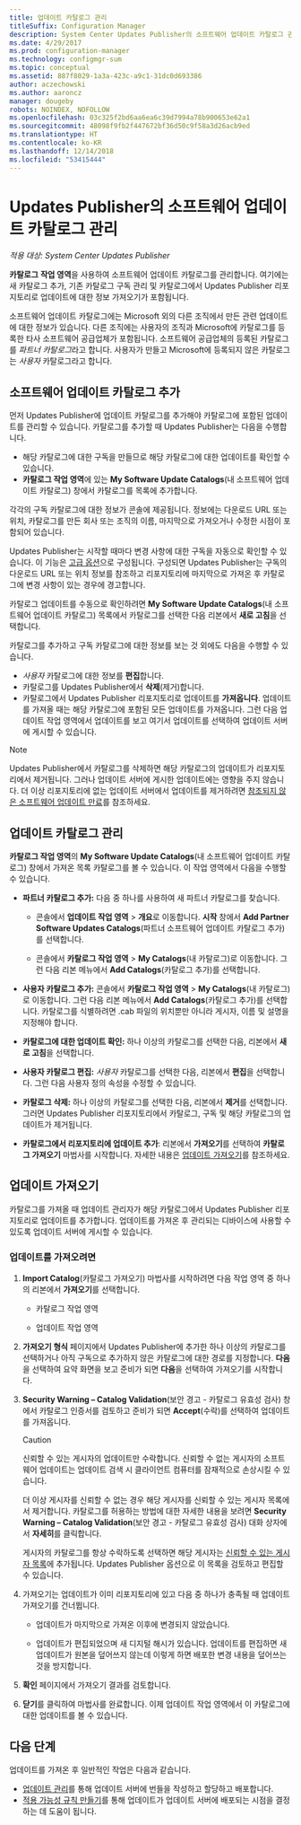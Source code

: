 ```yaml
---
title: 업데이트 카탈로그 관리
titleSuffix: Configuration Manager
description: System Center Updates Publisher의 소프트웨어 업데이트 카탈로그 관리
ms.date: 4/29/2017
ms.prod: configuration-manager
ms.technology: configmgr-sum
ms.topic: conceptual
ms.assetid: 887f8029-1a3a-423c-a9c1-31dc0d693386
author: aczechowski
ms.author: aaroncz
manager: dougeby
robots: NOINDEX, NOFOLLOW
ms.openlocfilehash: 03c325f2bd6aa6ea6c39d7994a78b900653e62a1
ms.sourcegitcommit: 48098f9fb2f447672bf36d50c9f58a3d26acb9ed
ms.translationtype: HT
ms.contentlocale: ko-KR
ms.lasthandoff: 12/14/2018
ms.locfileid: "53415444"
---
```

# <a name="manage-software-update-catalogs-in-updates-publisher"></a>Updates Publisher의 소프트웨어 업데이트 카탈로그 관리

*적용 대상: System Center Updates Publisher*

**카탈로그** **작업 영역**을 사용하여 소프트웨어 업데이트 카탈로그를 관리합니다. 여기에는 새 카탈로그 추가, 기존 카탈로그 구독 관리 및 카탈로그에서 Updates Publisher 리포지토리로 업데이트에 대한 정보 가져오기가 포함됩니다.

소프트웨어 업데이트 카탈로그에는 Microsoft 외의 다른 조직에서 만든 관련 업데이트에 대한 정보가 있습니다. 다른 조직에는 사용자의 조직과 Microsoft에 카탈로그를 등록한 타사 소프트웨어 공급업체가 포함됩니다. 소프트웨어 공급업체의 등록된 카탈로그를 *파트너 카탈로그*라고 합니다. 사용자가 만들고 Microsoft에 등록되지 않은 카탈로그는 *사용자* 카탈로그라고 합니다.

## <a name="add-software-update-catalogs"></a>소프트웨어 업데이트 카탈로그 추가
먼저 Updates Publisher에 업데이트 카탈로그를 추가해야 카탈로그에 포함된 업데이트를 관리할 수 있습니다. 카탈로그를 추가할 때 Updates Publisher는 다음을 수행합니다.
-   해당 카탈로그에 대한 구독을 만들므로 해당 카탈로그에 대한 업데이트를 확인할 수 있습니다.
-   **카탈로그 작업 영역**에 있는 **My Software Update Catalogs**(내 소프트웨어 업데이트 카탈로그) 창에서 카탈로그를 목록에 추가합니다.  

각각의 구독 카탈로그에 대한 정보가 콘솔에 제공됩니다. 정보에는 다운로드 URL 또는 위치, 카탈로그를 만든 회사 또는 조직의 이름, 마지막으로 가져오거나 수정한 시점이 포함되어 있습니다.

Updates Publisher는 시작할 때마다 변경 사항에 대한 구독을 자동으로 확인할 수 있습니다. 이 기능은 [고급 옵션](/sccm/sum/tools/updates-publisher-options#advanced)으로 구성됩니다. 구성되면 Updates Publisher는 구독의 다운로드 URL 또는 위치 정보를 참조하고 리포지토리에 마지막으로 가져온 후 카탈로그에 변경 사항이 있는 경우에 경고합니다.

카탈로그 업데이트를 수동으로 확인하려면 **My Software Update Catalogs**(내 소프트웨어 업데이트 카탈로그) 목록에서 카탈로그를 선택한 다음 리본에서 **새로 고침**을 선택합니다.

카탈로그를 추가하고 구독 카탈로그에 대한 정보를 보는 것 외에도 다음을 수행할 수 있습니다.
-  *사용자* 카탈로그에 대한 정보를 **편집**합니다.
-  카탈로그를 Updates Publisher에서 **삭제**(제거)합니다.
-  카탈로그에서 Updates Publisher 리포지토리로 업데이트를 **가져옵니다**. 업데이트를 가져올 때는 해당 카탈로그에 포함된 모든 업데이트를 가져옵니다. 그런 다음 업데이트 작업 영역에서 업데이트를 보고 여기서 업데이트를 선택하여 업데이트 서버에 게시할 수 있습니다.

> [!NOTE]   
> Updates Publisher에서 카탈로그를 삭제하면 해당 카탈로그의 업데이트가 리포지토리에서 제거됩니다. 그러나 업데이트 서버에 게시한 업데이트에는 영향을 주지 않습니다. 더 이상 리포지토리에 없는 업데이트 서버에서 업데이트를 제거하려면 [참조되지 않은 소프트웨어 업데이트 만료](/sccm/sum/tools/updates-publisher-options#expire-unreferenced-software-updates)를 참조하세요.

## <a name="manage-update-catalogs"></a>업데이트 카탈로그 관리
**카탈로그 작업 영역**의 **My Software Update Catalogs**(내 소프트웨어 업데이트 카탈로그) 창에서 가져온 목록 카탈로그를 볼 수 있습니다. 이 작업 영역에서 다음을 수행할 수 있습니다.

-   **파트너 카탈로그 추가:** 다음 중 하나를 사용하여 새 파트너 카탈로그를 찾습니다.

    -   콘솔에서 **업데이트 작업 영역** > **개요**로 이동합니다. **시작** 창에서 **Add Partner Software Updates Catalogs**(파트너 소프트웨어 업데이트 카탈로그 추가)를 선택합니다.

    -   콘솔에서 **카탈로그 작업 영역** > **My Catalogs**(내 카탈로그)로 이동합니다. 그런 다음 리본 메뉴에서 **Add Catalogs**(카탈로그 추가)를 선택합니다.

-   **사용자 카탈로그 추가:** 콘솔에서 **카탈로그 작업 영역** > **My Catalogs**(내 카탈로그)로 이동합니다. 그런 다음 리본 메뉴에서 **Add Catalogs**(카탈로그 추가)를 선택합니다. 카탈로그를 식별하려면 .cab 파일의 위치뿐만 아니라 게시자, 이름 및 설명을 지정해야 합니다.


-   **카탈로그에 대한 업데이트 확인:** 하나 이상의 카탈로그를 선택한 다음, 리본에서 **새로 고침**을 선택합니다.

-   **사용자 카탈로그 편집:** *사용자* 카탈로그를 선택한 다음, 리본에서 **편집**을 선택합니다. 그런 다음 사용자 정의 속성을 수정할 수 있습니다.

-   **카탈로그 삭제:** 하나 이상의 카탈로그를 선택한 다음, 리본에서 **제거**를 선택합니다. 그러면 Updates Publisher 리포지토리에서 카탈로그, 구독 및 해당 카탈로그의 업데이트가 제거됩니다.

-   **카탈로그에서 리포지토리에 업데이트 추가**: 리본에서 **가져오기**를 선택하여 **카탈로그 가져오기** 마법사를 시작합니다. 자세한 내용은 [업데이트 가져오기](#import-updates)를 참조하세요.

## <a name="import-updates"></a>업데이트 가져오기
카탈로그를 가져올 때 업데이트 관리자가 해당 카탈로그에서 Updates Publisher 리포지토리로 업데이트를 추가합니다. 업데이트를 가져온 후 관리되는 디바이스에 사용할 수 있도록 업데이트 서버에 게시할 수 있습니다.

### <a name="to-import-updates"></a>업데이트를 가져오려면
1. **Import Catalog**(카탈로그 가져오기) 마법사를 시작하려면 다음 작업 영역 중 하나의 리본에서 **가져오기**를 선택합니다.

   -   카탈로그 작업 영역

   -   업데이트 작업 영역

2. **가져오기 형식** 페이지에서 Updates Publisher에 추가한 하나 이상의 카탈로그를 선택하거나 아직 구독으로 추가하지 않은 카탈로그에 대한 경로를 지정합니다. **다음**을 선택하여 요약 화면을 보고 준비가 되면 **다음**을 선택하여 가져오기를 시작합니다.

3. **Security Warning – Catalog Validation**(보안 경고 - 카탈로그 유효성 검사) 창에서 카탈로그 인증서를 검토하고 준비가 되면 **Accept**(수락)를 선택하여 업데이트를 가져옵니다.

   > [!CAUTION]
   > 신뢰할 수 있는 게시자의 업데이트만 수락합니다. 신뢰할 수 없는 게시자의 소프트웨어 업데이트는 업데이트 검색 시 클라이언트 컴퓨터를 잠재적으로 손상시킬 수 있습니다.
   > 
   >  더 이상 게시자를 신뢰할 수 없는 경우 해당 게시자를 신뢰할 수 있는 게시자 목록에서 제거합니다. 카탈로그를 허용하는 방법에 대한 자세한 내용을 보려면 **Security Warning – Catalog Validation**(보안 경고 - 카탈로그 유효성 검사) 대화 상자에서 **자세히**를 클릭합니다.

   게시자의 카탈로그를 항상 수락하도록 선택하면 해당 게시자는 [신뢰할 수 있는 게시자 목록](/sccm/sum/tools/updates-publisher-options#trusted-publishers)에 추가됩니다. Updates Publisher 옵션으로 이 목록을 검토하고 편집할 수 있습니다.

4. 가져오기는 업데이트가 이미 리포지토리에 있고 다음 중 하나가 충족될 때 업데이트 가져오기를 건너뜁니다.

   -   업데이트가 마지막으로 가져온 이후에 변경되지 않았습니다.

   -   업데이트가 편집되었으며 새 디지털 해시가 있습니다. 업데이트를 편집하면 새 업데이트가 원본을 덮어쓰지 않는데 이렇게 하면 배포한 변경 내용을 덮어쓰는 것을 방지합니다.

5. **확인** 페이지에서 가져오기 결과를 검토합니다.

6. **닫기**를 클릭하여 마법사를 완료합니다. 이제 업데이트 작업 영역에서 이 카탈로그에 대한 업데이트를 볼 수 있습니다.

## <a name="next-steps"></a>다음 단계
업데이트를 가져온 후 일반적인 작업은 다음과 같습니다.
-   [업데이트 관리](/sccm/sum/tools/manage-updates-with-updates-publisher)를 통해 업데이트 서버에 번들을 작성하고 할당하고 배포합니다.
-   [적용 가능성 규칙 만들기](/sccm/sum/tools/updates-publisher-applicability-rules)를 통해 업데이트가 업데이트 서버에 배포되는 시점을 결정하는 데 도움이 됩니다.
